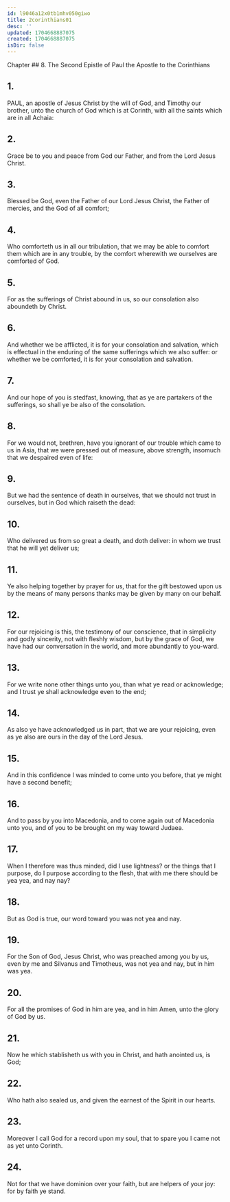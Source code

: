 ```yaml
---
id: l9046a12x0tb1mhv050giwo
title: 2corinthians01
desc: ''
updated: 1704668887075
created: 1704668887075
isDir: false
---
```

Chapter ## 8.
The Second Epistle of Paul the Apostle to the Corinthians
## 1.
PAUL, an apostle of Jesus Christ by the will of God, and Timothy our brother, unto the church of God which is at Corinth, with all the saints which are in all Achaia:
## 2.
Grace be to you and peace from God our Father, and from the Lord Jesus Christ.
## 3.
Blessed be God, even the Father of our Lord Jesus Christ, the Father of mercies, and the God of all comfort;
## 4.
Who comforteth us in all our tribulation, that we may be able to comfort them which are in any trouble, by the comfort wherewith we ourselves are comforted of God.
## 5.
For as the sufferings of Christ abound in us, so our consolation also aboundeth by Christ.
## 6.
And whether we be afflicted, it is for your consolation and salvation, which is effectual in the enduring of the same sufferings which we also suffer: or whether we be comforted, it is for your consolation and salvation.
## 7.
And our hope of you is stedfast, knowing, that as ye are partakers of the sufferings, so shall ye be also of the consolation.
## 8.
For we would not, brethren, have you ignorant of our trouble which came to us in Asia, that we were pressed out of measure, above strength, insomuch that we despaired even of life:
## 9.
But we had the sentence of death in ourselves, that we should not trust in ourselves, but in God which raiseth the dead:
## 10.
Who delivered us from so great a death, and doth deliver: in whom we trust that he will yet deliver us;
## 11.
Ye also helping together by prayer for us, that for the gift bestowed upon us by the means of many persons thanks may be given by many on our behalf.
## 12.
For our rejoicing is this, the testimony of our conscience, that in simplicity and godly sincerity, not with fleshly wisdom, but by the grace of God, we have had our conversation in the world, and more abundantly to you-ward.
## 13.
For we write none other things unto you, than what ye read or acknowledge; and I trust ye shall acknowledge even to the end;
## 14.
As also ye have acknowledged us in part, that we are your rejoicing, even as ye also are ours in the day of the Lord Jesus.
## 15.
And in this confidence I was minded to come unto you before, that ye might have a second benefit;
## 16.
And to pass by you into Macedonia, and to come again out of Macedonia unto you, and of you to be brought on my way toward Judaea.
## 17.
When I therefore was thus minded, did I use lightness? or the things that I purpose, do I purpose according to the flesh, that with me there should be yea yea, and nay nay?
## 18.
But as God is true, our word toward you was not yea and nay.
## 19.
For the Son of God, Jesus Christ, who was preached among you by us, even by me and Silvanus and Timotheus, was not yea and nay, but in him was yea.
## 20.
For all the promises of God in him are yea, and in him Amen, unto the glory of God by us.
## 21.
Now he which stablisheth us with you in Christ, and hath anointed us, is God;
## 22.
Who hath also sealed us, and given the earnest of the Spirit in our hearts.
## 23.
Moreover I call God for a record upon my soul, that to spare you I came not as yet unto Corinth.
## 24.
Not for that we have dominion over your faith, but are helpers of your joy: for by faith ye stand.
